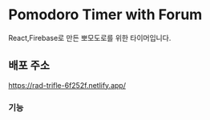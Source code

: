# Pomodoro Timer with Forum

React,Firebase로 만든 뽀모도로를 위한 타이머입니다.

## 배포 주소

https://rad-trifle-6f252f.netlify.app/

### 기능
